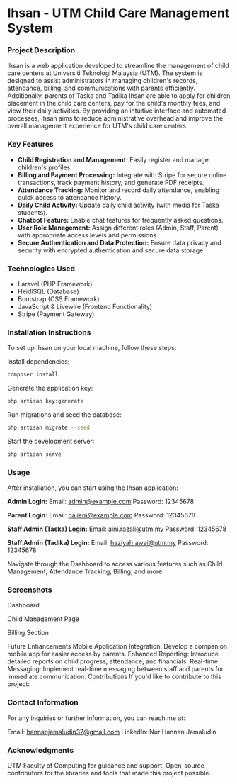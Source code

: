 # Ihsan - UTM Child Care Management System

### Project Description

Ihsan is a web application developed to streamline the management of child care centers at Universiti Teknologi Malaysia (UTM). The system is designed to assist administrators in managing children's records, attendance, billing, and communications with parents efficiently. Additionally, parents of Taska and Tadika Ihsan are able to apply for children placement in the child care centers, pay for the child's monthly fees, and view their daily activities. By providing an intuitive interface and automated processes, Ihsan aims to reduce administrative overhead and improve the overall management experience for UTM's child care centers.

### Key Features

- **Child Registration and Management:** Easily register and manage children's profiles.
- **Billing and Payment Processing:** Integrate with Stripe for secure online transactions, track payment history, and generate PDF receipts.
- **Attendance Tracking:** Monitor and record daily attendance, enabling quick access to attendance history.
- **Daily Child Activity:** Update daily child activity (with media for Taska students).
- **Chatbot Feature:** Enable chat features for frequently asked questions.
- **User Role Management:** Assign different roles (Admin, Staff, Parent) with appropriate access levels and permissions.
- **Secure Authentication and Data Protection:** Ensure data privacy and security with encrypted authentication and secure data storage.

### Technologies Used

- Laravel (PHP Framework)
- HeidiSQL (Database)
- Bootstrap (CSS Framework)
- JavaScript & Livewire (Frontend Functionality)
- Stripe (Payment Gateway)

### Installation Instructions

To set up Ihsan on your local machine, follow these steps:

Install dependencies:

```bash
composer install
```

Generate the application key:

```bash
php artisan key:generate
```

Run migrations and seed the database:

```bash
php artisan migrate --seed
```

Start the development server:

```bash
php artisan serve
```

### Usage

After installation, you can start using the Ihsan application:

**Admin Login:**
Email: admin@example.com
Password: 12345678

**Parent Login:**
Email: haliem@example.com
Password: 12345678

**Staff Admin (Taska) Login:**
Email: aini.razali@utm.my
Password: 12345678

**Staff Admin (Tadika) Login:**
Email: haziyah.awai@utm.my
Password: 12345678

Navigate through the Dashboard to access various features such as Child Management, Attendance Tracking, Billing, and more.

### Screenshots
Dashboard

Child Management Page

Billing Section

Future Enhancements
Mobile Application Integration: Develop a companion mobile app for easier access by parents.
Enhanced Reporting: Introduce detailed reports on child progress, attendance, and financials.
Real-time Messaging: Implement real-time messaging between staff and parents for immediate communication.
Contributions
If you'd like to contribute to this project:

### Contact Information
For any inquiries or further information, you can reach me at:

Email: hannanjamaludin37@gmail.com
LinkedIn: Nur Hannan Jamaludin

### Acknowledgments
UTM Faculty of Computing for guidance and support.
Open-source contributors for the libraries and tools that made this project possible.